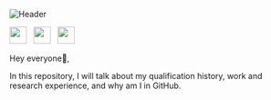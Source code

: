 ![Header](https://github.com/halkadi/halkadi/raw/main/GithubHeaders_1.png)

<a href="https://twitter.com/AlkadiHalah"><img height="30" src="https://github.com/halkadi/halkadi/blob/main/icons/twitter.png?raw=true"></a>&nbsp;&nbsp;
<a href="https://instagram.com/halah_alkadi"><img height="30" src="https://github.com/halkadi/halkadi/blob/main/icons/instagram.jpg?raw=true"></a>&nbsp;&nbsp;
<a href="https://www.linkedin.com/in/halah-alkadi/"><img height="30" src="https://github.com/halkadi/halkadi//blob/main/icons/linkedin.png?raw=true"></a>

Hey everyone👋,

In this repository, I will talk about my qualification history, work and research experience, and why am I in GitHub. 
